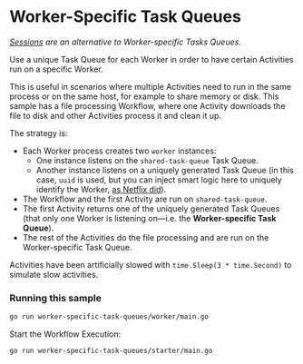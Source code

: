 # Worker-Specific Task Queues

*[Sessions](https://docs.temporal.io/dev-guide/go/features#worker-sessions) are an alternative to Worker-specific Tasks Queues.*

Use a unique Task Queue for each Worker in order to have certain Activities run on a specific Worker.

This is useful in scenarios where multiple Activities need to run in the same process or on the same host, for example to share memory or disk. This sample has a file processing Workflow, where one Activity downloads the file to disk and other Activities process it and clean it up.

The strategy is:

- Each Worker process creates two `worker` instances:
  - One instance listens on the `shared-task-queue` Task Queue.
  - Another instance listens on a uniquely generated Task Queue (in this case, `uuid` is used, but you can inject smart logic here to uniquely identify the Worker, [as Netflix did](https://community.temporal.io/t/using-dynamic-task-queues-for-traffic-routing/3045)).
- The Workflow and the first Activity are run on `shared-task-queue`.
- The first Activity returns one of the uniquely generated Task Queues (that only one Worker is listening on—i.e. the **Worker-specific Task Queue**).
- The rest of the Activities do the file processing and are run on the Worker-specific Task Queue.

Activities have been artificially slowed with `time.Sleep(3 * time.Second)` to simulate slow activities.

### Running this sample

```bash
go run worker-specific-task-queues/worker/main.go
```

Start the Workflow Execution:

```bash
go run worker-specific-task-queues/starter/main.go
```

